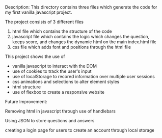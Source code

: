 Description: This directory contains three files which generate the code for my first vanilla javascript project.

The project consists of 3 different files

1. html file which contains the structure of the code
2. javascript file which contains the logic which changes the question, keeps score, and changes the dynamic html on the main index.html file
3. css file which adds font and positions through the html file

This project shows the use of 

- vanilla javascript to interact with the DOM
- use of cookies to track the user's input
- use of localStorage to recored information over multiple user sessions
- css animations and selections to alter element styles
- html structure
- use of flexbox to create a responsive website


Future Improvement:

Removing html in javascript through use of handlebars

Using JSON to store questions and answers

creating a login page for users to create an account through local storage
